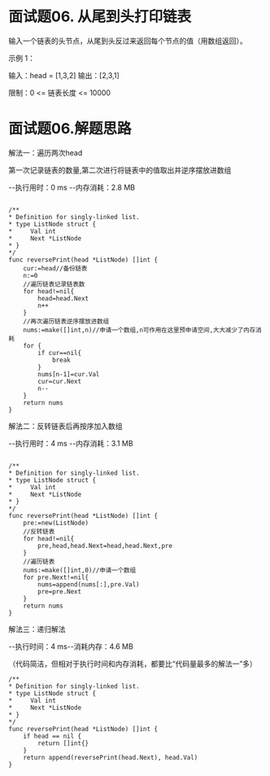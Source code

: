 # 面试题06. 从尾到头打印链表
输入一个链表的头节点，从尾到头反过来返回每个节点的值（用数组返回）。



示例 1：

输入：head = [1,3,2]
输出：[2,3,1]

限制：0 <= 链表长度 <= 10000



# 面试题06.解题思路

解法一：遍历两次head

第一次记录链表的数量,第二次进行将链表中的值取出并逆序摆放进数组

--执行用时：0 ms --内存消耗：2.8 MB
```

/**
* Definition for singly-linked list.
* type ListNode struct {
*     Val int
*     Next *ListNode
* }
*/
func reversePrint(head *ListNode) []int {
    cur:=head//备份链表
    n:=0
    //遍历链表记录链表数
    for head!=nil{
        head=head.Next
        n++
    }
    //再次遍历链表逆序摆放进数组
    nums:=make([]int,n)//申请一个数组,n可作用在这里预申请空间,大大减少了内存消耗
    for {
        if cur==nil{
            break
        }
        nums[n-1]=cur.Val
        cur=cur.Next
        n--
    }
    return nums
}
```
解法二：反转链表后再按序加入数组

--执行用时：4 ms --内存消耗：3.1 MB
```

/**
* Definition for singly-linked list.
* type ListNode struct {
*     Val int
*     Next *ListNode
* }
*/
func reversePrint(head *ListNode) []int {
    pre:=new(ListNode)
    //反转链表
    for head!=nil{
        pre,head,head.Next=head,head.Next,pre
    }
    //遍历链表
    nums:=make([]int,0)//申请一个数组
    for pre.Next!=nil{
        nums=append(nums[:],pre.Val)
        pre=pre.Next
    }
    return nums
}
```
解法三：递归解法

--执行时间：4 ms--消耗内存：4.6 MB

（代码简洁，但相对于执行时间和内存消耗，都要比“代码量最多的解法一”多）
```
/**
* Definition for singly-linked list.
* type ListNode struct {
*     Val int
*     Next *ListNode
* }
*/
func reversePrint(head *ListNode) []int {
    if head == nil {
        return []int{}
    }
    return append(reversePrint(head.Next), head.Val)
}
```